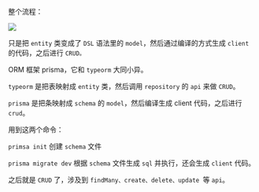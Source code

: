 整个流程：

![](https://p1-juejin.byteimg.com/tos-cn-i-k3u1fbpfcp/63dbcba51cca4de4b37da140ea4a5dd7~tplv-k3u1fbpfcp-jj-mark:2722:0:0:0:q75.awebp#?w=1666&h=632&s=58044&e=png&b=ffffff)

只是把 `entity` 类变成了 `DSL` 语法里的 `model`，然后通过编译的方式生成 `client` 的代码，之后进行 `CRUD。`


ORM 框架 prisma，它和 `typeorm` 大同小异。

`typeorm` 是把表映射成 `entity` 类，然后调用 `repository` 的 `api` 来做 `CRUD`。

`prisma` 是把条映射成 `schema` 的 `model`，然后编译生成 client 代码，之后进行 `crud`。

用到这两个命令：

`primsa init` 创建 `schema` 文件

`prisma migrate dev` 根据 `schema` 文件生成 `sql` 并执行，还会生成 `client` 代码。

之后就是 `CRUD` 了，涉及到 `findMany、create、delete、update `等 `api`。